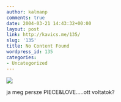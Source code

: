 ```yaml
---
author: kalmanp
comments: true
date: 2004-03-21 14:43:32+00:00
layout: post
link: http://kavics.me/135/
slug: '135'
title: No Content Found
wordpress_id: 135
categories:
- Uncategorized
---
```


![](http://index.hu/cikkepek/0403/peace.jpg)




ja meg persze PIECE&LOVE.....ott voltatok?

